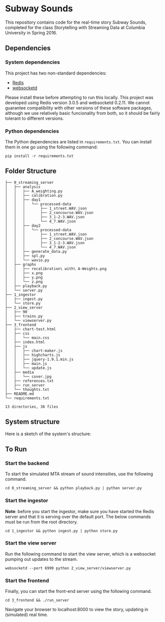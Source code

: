 # Subway Sounds

This repository contains code for the real-time story Subway Sounds, completed for the class Storytelling with Streaming Data at Columbia University in Spring 2016.

## Dependencies

### System dependencies

This project has two non-standard dependencies:

- [Redis](http://redis.io/)
- [websocketd](http://websocketd.com/)

Please install these before attempting to run this locally. This project was developed using Redis version 3.0.5 and websocketd 0.2.11. We cannot guarantee compatibility with other versions of these software packages, although we use relatively basic funcionality from both, so it should be fairly tolerant to different versions.

### Python dependencies

The Python dependencies are listed in `requirements.txt`. You can install them in one go using the following command:

```
pip install -r requirements.txt
```

## Folder Structure
```
├── 0_streaming_server
│   ├── analysis
│   │   ├── A_weighting.py
│   │   ├── calibration.py
│   │   ├── day1
│   │   │   └── processed-data
│   │   │       ├── 1_street.WAV.json
│   │   │       ├── 2_concourse.WAV.json
│   │   │       ├── 3_1-2-3.WAV.json
│   │   │       └── 4_7.WAV.json
│   │   ├── day2
│   │   │   └── processed-data
│   │   │       ├── 1_street.WAV.json
│   │   │       ├── 2_concourse.WAV.json
│   │   │       ├── 3_1-2-3.WAV.json
│   │   │       └── 4_7.WAV.json
│   │   ├── generate_data.py
│   │   ├── spl.py
│   │   └── wavio.py
│   ├── graphs
│   │   ├── recalibration\ with\ A-Weights.png
│   │   ├── x.png
│   │   ├── y.png
│   │   └── z.png
│   ├── playback.py
│   └── server.py
├── 1_ingestor
│   ├── ingest.py
│   └── store.py
├── 2_view_server
│   ├── 90
│   ├── trains.py
│   └── viewserver.py
├── 3_frontend
│   ├── chart-test.html
│   ├── css
│   │   └── main.css
│   ├── index.html
│   ├── js
│   │   ├── chart-maker.js
│   │   ├── highcharts.js
│   │   ├── jquery-1.9.1.min.js
│   │   ├── main.js
│   │   └── update.js
│   ├── media
│   │   └── cover.jpg
│   ├── references.txt
│   ├── run_server
│   └── thoughts.txt
├── README.md
└── requirements.txt

13 directories, 38 files
```
## System structure

Here is a sketch of the system's structure:



## To Run

### Start the backend

To start the simulated MTA stream of sound intensities, use the following command.

```
cd 0_streaming_server && python playback.py | python server.py
```

### Start the ingestor

**Note**: before you start the ingestor, make sure you have started the Redis server and that it is serving over the default port. The below commands must be run from the root directory. 

```
cd 1_ingestor && python ingest.py | python store.py
```

### Start the view server

Run the following command to start the view server, which is a websocket pumping out updates to the stream.

```
websocketd --port 6999 python 2_view_server/viewserver.py
```

### Start the frontend

Finally, you can start the front-end server using the following command.

```
cd 3_frontend && ./run_server
```

Navigate your browser to localhost:8000 to view the story, updating in (simulated) real time.
